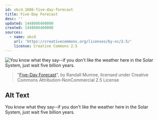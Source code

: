 ```yaml
---
id: xkcd.1606-five-day-forecast
title: Five-Day Forecast
desc: ''
updated: 1448006400000
created: 1448006400000
sources:
  - name: xkcd
    url: 'https://creativecommons.org/licenses/by-nc/2.5/'
    license: Creative Commons 2.5
---
```

![You know what they say--if you don't like the weather here in the Solar System, just wait five billion years.](https://imgs.xkcd.com/comics/five_day_forecast.png)
> "[Five-Day Forecast](https://xkcd.com/1606/)", by Randall Munroe, licensed under Creative Commons Attribution-NonCommercial 2.5 License

## Alt Text
You know what they say--if you don't like the weather here in the Solar System, just wait five billion years.
